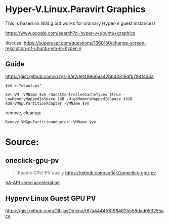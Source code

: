 # Hyper-V.Linux.Paravirt Graphics
This is based on WSLg but works for ordinary Hyper-V guest instances!

https://www.google.com/search?q=hyper-v+ubuntu+graphics

discuss: https://superuser.com/questions/1660150/change-screen-resolution-of-ubuntu-vm-in-hyper-v

## Guide
https://gist.github.com/krzys-h/e2def49966aa42bbd3316dfb794f4d6a

```
$vm = "ubuntupv"

Set-VM -VMName $vm -GuestControlledCacheTypes $true -LowMemoryMappedIoSpace 1GB -HighMemoryMappedIoSpace 32GB
Add-VMGpuPartitionAdapter -VMName $vm
```

remove, cleanup:
```
Remove-VMGpuPartitionAdapter -VMName $vm
```

# Source:
## oneclick-gpu-pv
>Enable GPU-PV easily
https://github.com/seflerZ/oneclick-gpu-pv

[VA-API video acceleration](https://github.com/seflerZ/oneclick-gpu-pv?tab=readme-ov-file#va-api-video-acceleration)

## Hyperv Linux Guest GPU PV
https://gist.github.com/OlfillasOdikno/f87a4444f00984625558dad053255ace
